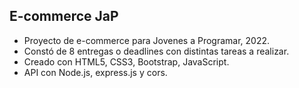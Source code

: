 ## E-commerce JaP
- Proyecto de e-commerce para Jovenes a Programar, 2022.
- Constó de 8 entregas o deadlines con distintas tareas a realizar.
- Creado con HTML5, CSS3, Bootstrap, JavaScript.
- API con Node.js, express.js y cors.

